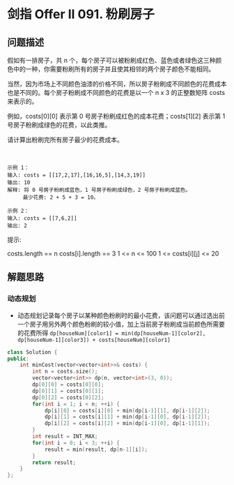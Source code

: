 # 剑指 Offer II 091. 粉刷房子
## 问题描述
假如有一排房子，共 n 个，每个房子可以被粉刷成红色、蓝色或者绿色这三种颜色中的一种，你需要粉刷所有的房子并且使其相邻的两个房子颜色不能相同。

当然，因为市场上不同颜色油漆的价格不同，所以房子粉刷成不同颜色的花费成本也是不同的。每个房子粉刷成不同颜色的花费是以一个 n x 3 的正整数矩阵 costs 来表示的。

例如，costs[0][0] 表示第 0 号房子粉刷成红色的成本花费；costs[1][2] 表示第 1 号房子粉刷成绿色的花费，以此类推。

请计算出粉刷完所有房子最少的花费成本。

 
```
示例 1：
输入: costs = [[17,2,17],[16,16,5],[14,3,19]]
输出: 10
解释: 将 0 号房子粉刷成蓝色，1 号房子粉刷成绿色，2 号房子粉刷成蓝色。
     最少花费: 2 + 5 + 3 = 10。

示例 2：
输入: costs = [[7,6,2]]
输出: 2
```

提示:

costs.length == n
costs[i].length == 3
1 <= n <= 100
1 <= costs[i][j] <= 20

## 解题思路
### 动态规划
- 动态规划记录每个房子以某种颜色粉刷时的最小花费，该问题可以通过选出前一个房子用另外两个颜色粉刷的较小值，加上当前房子粉刷成当前颜色所需要的花费所得 `dp[houseNum][color1] = min(dp[houseNum-1][color2], dp[houseNum-1][color3]) + costs[houseNum][color1]`
```cpp
class Solution {
public:
    int minCost(vector<vector<int>>& costs) {
        int n = costs.size();
        vector<vector<int>> dp(n, vector<int>(3, 0));
        dp[0][0] = costs[0][0];
        dp[0][1] = costs[0][1];
        dp[0][2] = costs[0][2];
        for(int i = 1; i < n; ++i) {
            dp[i][0] = costs[i][0] + min(dp[i-1][1], dp[i-1][2]);
            dp[i][1] = costs[i][1] + min(dp[i-1][0], dp[i-1][2]);
            dp[i][2] = costs[i][2] + min(dp[i-1][0], dp[i-1][1]);
        }
        int result = INT_MAX;
        for(int i = 0; i < 3; ++i) {
            result = min(result, dp[n-1][i]);
        }
        return result;
    }
};
```